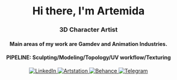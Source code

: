 <div id="header" align="center">
     <h1>Hi there, I'm Artemida</h1>
     <h3>3D Character Artist</h3>
     <h4>Main areas of my work are Gamdev and Animation Industries.</h4>
     <h4>PIPELINE: Sculpting/Modeling/Topology/UV workflow/Texturing</h4>
</div>
<div id="header" align="center">
<a href="https://www.linkedin.com/in/tukhvatshyna">
     <img src="http://img.shilds.io/badge/LinkedIn-blue?style=for-the-badge&logo=linkedin&logoColor=white" alt="LinkedIn"/>
</a>
<a href="https://www.artstation.com/tukhvatshyna">
     <img src="http://img.shilds.io/badge/Artstation-blue?style=for-the-badge&logo=artstation&logoColor=white" alt="Artstation"/>
</a>
<a href="https://www.behance.net/tukhvatshyna">
     <img src="http://img.shilds.io/badge/Behance-blue?style=for-the-badge&logo=behance&logoColor=white" alt="Behance"/>
</a>
<a href="https://t.me/ARTEMIDA_CG">
     <img src="http://img.shilds.io/badge/Telegram-blue?style=for-the-badge&logo=telegram&logoColor=white" alt="Telegram"/>
</a>
</div>
